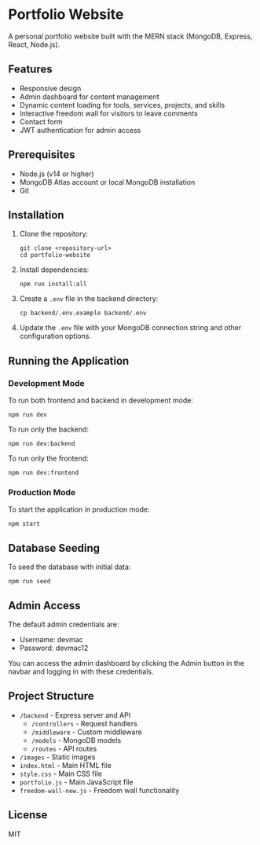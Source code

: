 # Portfolio Website

A personal portfolio website built with the MERN stack (MongoDB, Express, React, Node.js).

## Features

- Responsive design
- Admin dashboard for content management
- Dynamic content loading for tools, services, projects, and skills
- Interactive freedom wall for visitors to leave comments
- Contact form
- JWT authentication for admin access

## Prerequisites

- Node.js (v14 or higher)
- MongoDB Atlas account or local MongoDB installation
- Git

## Installation

1. Clone the repository:
   ```
   git clone <repository-url>
   cd portfolio-website
   ```

2. Install dependencies:
   ```
   npm run install:all
   ```

3. Create a `.env` file in the backend directory:
   ```
   cp backend/.env.example backend/.env
   ```

4. Update the `.env` file with your MongoDB connection string and other configuration options.

## Running the Application

### Development Mode

To run both frontend and backend in development mode:

```
npm run dev
```

To run only the backend:

```
npm run dev:backend
```

To run only the frontend:

```
npm run dev:frontend
```

### Production Mode

To start the application in production mode:

```
npm start
```

## Database Seeding

To seed the database with initial data:

```
npm run seed
```

## Admin Access

The default admin credentials are:
- Username: devmac
- Password: devmac12

You can access the admin dashboard by clicking the Admin button in the navbar and logging in with these credentials.

## Project Structure

- `/backend` - Express server and API
  - `/controllers` - Request handlers
  - `/middleware` - Custom middleware
  - `/models` - MongoDB models
  - `/routes` - API routes
- `/images` - Static images
- `index.html` - Main HTML file
- `style.css` - Main CSS file
- `portfolio.js` - Main JavaScript file
- `freedom-wall-new.js` - Freedom wall functionality

## License

MIT
